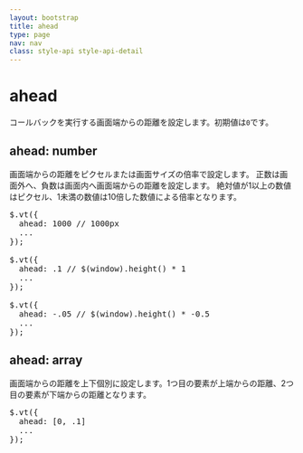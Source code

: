 ```yaml
---
layout: bootstrap
title: ahead
type: page
nav: nav
class: style-api style-api-detail
---
```


# ahead
コールバックを実行する画面端からの距離を設定します。初期値は`0`です。

## ahead: number
画面端からの距離をピクセルまたは画面サイズの倍率で設定します。
正数は画面外へ、負数は画面内へ画面端からの距離を設定します。
絶対値が1以上の数値はピクセル、1未満の数値は10倍した数値による倍率となります。

<pre class="sh brush: js;">
$.vt({
  ahead: 1000 // 1000px
  ...
});

$.vt({
  ahead: .1 // $(window).height() * 1
  ...
});

$.vt({
  ahead: -.05 // $(window).height() * -0.5
  ...
});
</pre>

## ahead: array
画面端からの距離を上下個別に設定します。1つ目の要素が上端からの距離、2つ目の要素が下端からの距離となります。

<pre class="sh brush: js;">
$.vt({
  ahead: [0, .1]
  ...
});
</pre>
